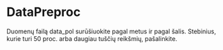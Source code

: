 # DataPreproc
Duomenų failą data_pol surūšiuokite pagal metus ir pagal šalis. Stebinius, kurie turi 50
proc. arba daugiau tuščių reikšmių, pašalinkite.
